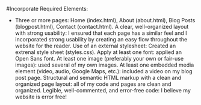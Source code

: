 #Incorporate Required Elements:

- Three or more pages: Home (index.html), About (about.html), Blog Posts (blogpost.html), Contact (contact.html).
A clear, well-organized layout with strong usability: I ensured that each page has a similar feel and I incorporated strong usability by creating an easy flow throughout the website for the reader.
Use of an external stylesheet: Created an extrenal style sheet (styles.css).
Apply at least one font: applied an Open Sans font.
At least one image (preferably your own or fair-use images): used several of my own images.
At least one embedded media element (video, audio, Google Maps, etc.): included a video on my blog post page.
Structural and semantic HTML markup with a clean and organized page layout: all of my code and pages are clean and organized.
Legible, well-commented, and error-free code: I believe my website is error free!